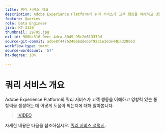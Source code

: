 ```yaml
---
title: 쿼리 서비스 개요
description: Adobe Experience Platform의 쿼리 서비스가 고객 행동을 이해하고 영향력 있는 통찰력을 생성하는 데 어떻게 도움이 되는지에 대해 알아봅니다.
feature: Queries
role: Data Engineer
jira: KT-3139
thumbnail: 29795.jpg
exl-id: 988bc316-9eec-4dca-8049-95c2d613379d
source-git-commit: adbe8f4476340abddebbf9231e3dde44ba328063
workflow-type: tm+mt
source-wordcount: '57'
ht-degree: 10%

---
```


# 쿼리 서비스 개요

Adobe Experience Platform의 쿼리 서비스가 고객 행동을 이해하고 영향력 있는 통찰력을 생성하는 데 어떻게 도움이 되는지에 대해 알아봅니다.

>[!VIDEO](https://video.tv.adobe.com/v/29795?quality=12&learn=on)

자세한 내용은 다음을 참조하십시오. [쿼리 서비스 설명서](https://experienceleague.adobe.com/docs/experience-platform/query/home.html?lang=ko).
